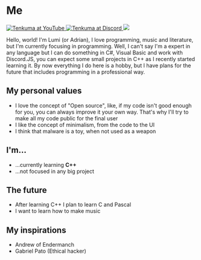 # Me

<div id="badges">
  <a href="https://www.youtube.com/@tenkuma">
  <img src="https://img.shields.io/badge/Tenkuma-black?logo=youtube&logoColor=red&style=flat-square" alt="Tenkuma at YouTube"/>
  </a>
  <a href="discordapp.com/users/681643259764015116">
  <img src="https://img.shields.io/badge/@tenkuma.-black?logo=discord&logoColor=blue&style=flat-square" alt="Tenkuma at Discord"/>
  </a>
  <img <img src="https://komarev.com/ghpvc/?username=adrianvic&style=flat-square&color=gray"/>
</div>

Hello, world! I'm Lumi (or Adrian), I love programming, music and literature, but I'm currently focusing in programming.
Well, I can't say I'm a expert in any language but I can do something in C#, Visual Basic and work with Discord.JS, you can expect some small projects in C++ as I recently started learning it.
By now everything I do here is a hobby, but I have plans for the future that includes programming in a professional way.

## My personal values
- I love the concept of "Open source", like, if my code isn't good enough for you, you can always improve it your own way. That's why I'll try to make all my code public for the final user
- I like the concept of minimalism, from the code to the UI
- I think that malware is a toy, when not used as a weapon

## I'm...
- ...currently learning **C++**
- ...not focused in any big project

## The future
- After learning C++ I plan to learn C and Pascal
- I want to learn how to make music

## My inspirations
- Andrew of Endermanch
- Gabriel Pato (Ethical hacker)

